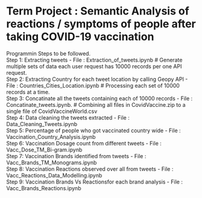 # Term Project : Semantic Analysis of reactions / symptoms of people after taking COVID-19 vaccination
Programmin Steps to be followed.<br/>
Step 1: Extracting tweets - File : Extraction_of_tweets.ipynb # Generate multiple sets of data each user request has 10000 records per one API request.<br/>
Step 2: Extracting Country for each tweet location by calling Geopy API - File : Countries_Cities_Location.ipynb # Processing each set of 10000 records at a time.<br/>
Step 3: Concatinate all the tweets containing each of 10000 records - File : Concatinate_tweets.ipynb. # Combining all files in CovidVaccine.zip to a single file of CovidVaccineWorld.csv<br/>
Step 4: Data cleaning the tweets extracted - File : Data_Cleaning_Tweets.ipynb <br/>
Step 5: Percentage of people who got vaccinated country wide - File : Vaccination_Country_Analysis.ipynb <br/>
Step 6: Vaccination Dosage count from different tweets  - File : Vacc_Dose_TM_Bi-gram.ipynb <br/>
Step 7: Vaccination Brands identified from tweets - File : Vacc_Brands_TM_Monograms.ipynb <br/>
Step 8: Vaccination Reactions observed over all from tweets - File : Vacc_Reactions_Data_Modelling.ipynb<br/>
Step 9: Vaccination Brands Vs Reactionsfor each brand analysis - File : Vacc_Brands_Reactions.ipynb <br/>


